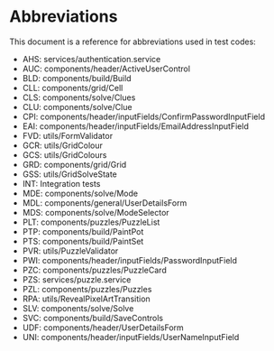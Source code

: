# Abbreviations

This document is a reference for abbreviations used in test codes:

- AHS: services/authentication.service
- AUC: components/header/ActiveUserControl
- BLD: components/build/Build
- CLL: components/grid/Cell
- CLS: components/solve/Clues
- CLU: components/solve/Clue
- CPI: components/header/inputFields/ConfirmPasswordInputField
- EAI: components/header/inputFields/EmailAddressInputField
- FVD: utils/FormValidator
- GCR: utils/GridColour
- GCS: utils/GridColours
- GRD: components/grid/Grid
- GSS: utils/GridSolveState
- INT: Integration tests
- MDE: components/solve/Mode
- MDL: components/general/UserDetailsForm
- MDS: components/solve/ModeSelector
- PLT: components/puzzles/PuzzleList
- PTP: components/build/PaintPot
- PTS: components/build/PaintSet
- PVR: utils/PuzzleValidator
- PWI: components/header/inputFields/PasswordInputField
- PZC: components/puzzles/PuzzleCard
- PZS: services/puzzle.service
- PZL: components/puzzles/Puzzles
- RPA: utils/RevealPixelArtTransition
- SLV: components/solve/Solve
- SVC: components/build/SaveControls
- UDF: components/header/UserDetailsForm
- UNI: components/header/inputFields/UserNameInputField
